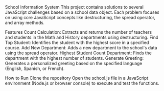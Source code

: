 School Information System
This project contains solutions to several JavaScript challenges based on a school data object. Each problem focuses on using core JavaScript concepts like destructuring, the spread operator, and array methods.

Features
Count Calculation: Extracts and returns the number of teachers and students in the Math and History departments using destructuring.
Find Top Student: Identifies the student with the highest score in a specified course.
Add New Department: Adds a new department to the school's data using the spread operator.
Highest Student Count Department: Finds the department with the highest number of students.
Generate Greeting: Generates a personalized greeting based on the specified language (English, Spanish, or French).

How to Run
Clone the repository
Open the school.js file in a JavaScript environment (Node.js or browser console) to execute and test the functions.
